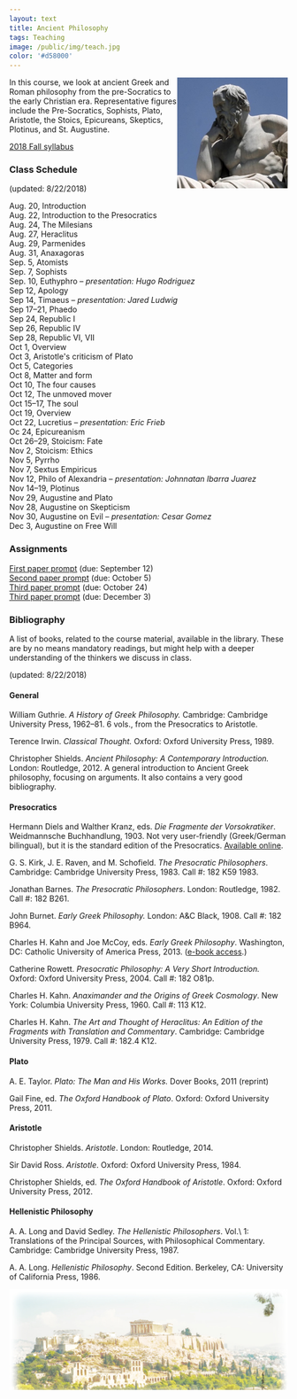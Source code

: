 ```yaml
---
layout: text
title: Ancient Philosophy
tags: Teaching
image: /public/img/teach.jpg
color: '#d58000'
---
```


<img class="img-single" align="right" src="/public/img/greek.jpg" width="200">

In this course, we look at ancient Greek and Roman philosophy from the pre-Socratics to the early Christian era. Representative figures include the Pre-Socratics, Sophists, Plato, Aristotle, the Stoics, Epicureans, Skeptics, Plotinus, and St. Augustine.


<a href="http://zitavtoth.com/2_teaching/Ancient2018.pdf">2018 Fall syllabus</a>



### Class Schedule
(updated: 8/22/2018)

Aug. 20, Introduction
<br> Aug. 22, Introduction to the Presocratics
<br> Aug. 24, The Milesians
<br> Aug. 27, Heraclitus
<br> Aug. 29, Parmenides
<br> Aug. 31, Anaxagoras
<br> Sep. 5, Atomists
<br> Sep. 7, Sophists
<br> Sep. 10, Euthyphro – *presentation: Hugo Rodriguez*
<br> Sep 12, Apology
<br> Sep 14, Timaeus – *presentation: Jared Ludwig*
<br> Sep 17–21, Phaedo
<br> Sep 24, Republic I
<br> Sep 26, Republic IV
<br> Sep 28, Republic VI, VII
<br> Oct 1, Overview
<br> Oct 3, Aristotle's criticism of Plato
<br> Oct 5, Categories
<br> Oct 8, Matter and form
<br> Oct 10, The four causes
<br> Oct 12, The unmoved mover
<br> Oct 15–17, The soul
<br> Oct 19, Overview
<br> Oct 22, Lucretius – *presentation: Eric Frieb*
<br> Oc 24, Epicureanism
<br> Oct 26–29, Stoicism: Fate
<br> Nov 2, Stoicism: Ethics
<br> Nov 5, Pyrrho
<br> Nov 7, Sextus Empiricus
<br> Nov 12, Philo of Alexandria – *presentation: Johnnatan Ibarra Juarez*
<br> Nov 14–19, Plotinus
<br> Nov 29, Augustine and Plato
<br> Nov 28, Augustine on Skepticism
<br> Nov 30, Augustine on Evil – *presentation: Cesar Gomez*
<br> Dec 3, Augustine on Free Will


### Assignments

<a href="http://zitavtoth.com/2_teaching/Ancient_1stpaper.pdf">First paper prompt</a> (due: September 12)
<br> <a href="http://zitavtoth.com/2_teaching/Ancient_2ndpaper.pdf">Second paper prompt</a> (due: October 5)
<br> <a href="http://zitavtoth.com/2_teaching/Ancient_3rdpaper.pdf">Third paper prompt</a> (due: October 24)
<br> <a href="http://zitavtoth.com/2_teaching/Ancient_4thpaper.pdf">Third paper prompt</a> (due: December 3)


### Bibliography
A list of books, related to the course material, available in the library. These are by no means mandatory readings, but might help with a deeper understanding of the thinkers we discuss in class.

(updated: 8/22/2018)

#### General

William Guthrie. _A History of Greek Philosophy._ Cambridge: Cambridge University Press, 1962–81. 6 vols., from the Presocratics to Aristotle.

Terence Irwin. _Classical Thought._ Oxford: Oxford University Press, 1989.

Christopher Shields. *Ancient Philosophy: A Contemporary Introduction.* London: Routledge, 2012. A general introduction to Ancient Greek philosophy, focusing on arguments. It also contains a very good bibliography.

#### Presocratics

Hermann Diels and Walther Kranz, eds. _Die Fragmente der Vorsokratiker_. Weidmannsche Buchhandlung, 1903. Not very user-friendly (Greek/German bilingual), but it is the standard edition of the Presocratics. <a href="https://archive.org/details/diefragmenteder00krangoog" target="_blank">Available online</a>.

G. S. Kirk, J. E. Raven, and M. Schofield. *The Presocratic Philosophers*. Cambridge: Cambridge University Press, 1983. Call #: 182 K59 1983.

Jonathan Barnes. *The Presocratic Philosophers*. London: Routledge, 1982. Call #: 182 B261.

John Burnet. *Early Greek Philosophy.* London: A&C Black, 1908. Call #: 182 B964.

Charles H. Kahn and Joe McCoy, eds. _Early Greek Philosophy_. Washington, DC: Catholic University of America Press, 2013. (<a href="https://kc-towers.searchmobius.org:443/record=b2708436~S16" target="_blank">e-book access</a>.)

Catherine Rowett. *Presocratic Philosophy: A Very Short Introduction.* Oxford: Oxford University Press, 2004. Call #: 182 O81p.

Charles H. Kahn. _Anaximander and the Origins of Greek Cosmology_. New York: Columbia University Press, 1960. Call #: 113 K12.

Charles H. Kahn. _The Art and Thought of Heraclitus: An Edition of the Fragments with Translation and Commentary_. Cambridge: Cambridge University Press, 1979. Call #: 182.4 K12.

#### Plato

A. E. Taylor. _Plato: The Man and His Works._ Dover Books, 2011 (reprint)

Gail Fine, ed. _The Oxford Handbook of Plato_. Oxford: Oxford University Press, 2011.

#### Aristotle

Christopher Shields. _Aristotle_.  London: Routledge, 2014.

Sir David Ross. _Aristotle_. Oxford: Oxford University Press, 1984.

Christopher Shields, ed. _The Oxford Handbook of Aristotle_. Oxford: Oxford University Press, 2012.

#### Hellenistic Philosophy

A. A. Long and David Sedley. _The Hellenistic Philosophers_. Vol.\ 1: Translations of the Principal Sources, with Philosophical Commentary. Cambridge: Cambridge University Press, 1987.

A. A. Long. _Hellenistic Philosophy_. Second Edition. Berkeley, CA: University of California Press, 1986.

<img class="img-single" align="left" src="/public/img/greece.jpg" width="600">

